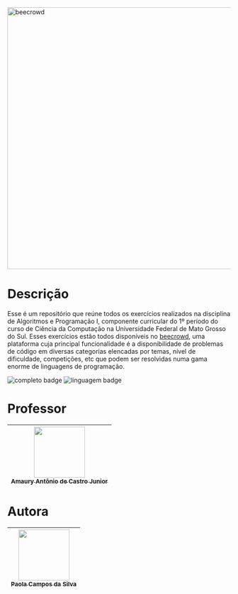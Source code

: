 <img width="1004" height="591" alt="beecrowd" src="https://github.com/user-attachments/assets/f72c9361-c1ff-4f26-b6c1-6c2e58a4ae9a" />

# Descrição
Esse é um repositório que reúne todos os exercícios realizados na disciplina de Algoritmos e Programação I, componente curricular do 1º período do curso de Ciência da Computação na Universidade Federal de Mato Grosso do Sul.
Esses exercícios estão todos disponíveis no [beecrowd](https://judge.beecrowd.com/pt), uma plataforma cuja principal funcionalidade é a disponibilidade de problemas de código em diversas categorias elencadas por temas, nível de dificuldade, competições, etc que podem ser resolvidas numa gama enorme de linguagens de programação.

![completo badge](https://img.shields.io/badge/status-completo-darkgreen) ![linguagem badge](https://img.shields.io/badge/linguagem%20usada-Python-orange)
# Professor

| [<img loading="lazy" src="https://avatars.githubusercontent.com/u/74214659?v=4" width=115><br><sub>Amaury Antônio de Castro Junior</sub>](https://github.com/paolacampossilva) |
| :---: |

# Autora

| [<img loading="lazy" src="https://avatars.githubusercontent.com/u/192245138?s=400&v=4" width=115><br><sub>Paola Campos da Silva</sub>](https://github.com/paolacampossilva) |
| :---: |
